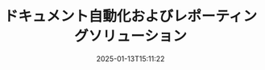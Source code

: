 ---
############################# Static ############################
layout: "family"
date:  2025-01-13T15:11:22
draft: false

product: "Assembly"
product_tag: "assembly"

lang: ja

############################# Head ############################
head_title: "GroupDocsによる.NETおよびJavaのAPIとオンラインドキュメント生成アプリ"
head_description: ".NETおよびJavaアプリケーションのためのオールインワンドキュメント自動化・レポーティングソリューション。カスタムテンプレートとデータから一般的なドキュメントを生成します。"

############################# Header ############################
title: "ドキュメント自動化およびレポーティングソリューション"
description:  |
  クロスプラットフォームアプリおよびAPIを使用して、テンプレートとデータソースを利用した詳細なレポートを作成します。

  柔軟なマークアップを使用して、Word、Excel、プレゼンテーションなどの形式でレポートを生成します。

  JSON、XML、CSVなどのデータソースからデータを用いて、チャート、バーコード、表、およびその他の要素をポピュレートします。

############################# Supported Platforms ###############################
supported_platforms:
  enable: true
  head_title: "プラットフォームを選択してください"
  title: "プラットフォームの独立性"
  description: "GroupDocs.Assemblyは以下のオペレーティングシステムおよびフレームワークに対応しています:"
  details_link_title: "詳細を学ぶ"

  items:
    # items loop
    - title: ".NET"
      description: GroupDocs.Assembly .NET 
      color: "blue"
      tag: "net"
      link: "/assembly/net/"
      features_link: "https://docs.groupdocs.com/assembly/net/system-requirements/"
      features:
          # features loop
          - rows: "3"
            content: |
                    .NET Framework 2.0 or higher <br> Mono Framework 1.2 or higher
      
          # features loop
          - rows: "4"
            content: |
                    Windows Desktop <br> Windows Server <br> Microsoft Azure <br> Linux
      
          # features loop
          - rows: "3"
            content: |
                    Microsoft Visual Studio <br> Xamarin.Android <br> MonoDevelop
      
          # features loop
          - rows: "1"
            content: |
                    50+ file formats
      

    # items loop
    - title: "Java"
      description: GroupDocs.Assembly Java
      color: "red"
      tag: "java"
      link: "/assembly/java/"
      features_link: "https://docs.groupdocs.com/assembly/java/system-requirements/"
      features:
          # features loop
          - rows: "3"
            content: |
                    Java 7 (1.7) or higher
      
          # features loop
          - rows: "4"
            content: |
                    Windows Desktop <br> Windows Server <br> Linux <br> Mac OS
      
          # features loop
          - rows: "3"
            content: |
                   NetBeans <br> IntelliJ IDEA <br> Eclipse 
      
          # features loop
          - rows: "1"
            content: |
                    50+ file formats

    # items loop
    - title: "Node.js"
      description: GroupDocs.Assembly "Node.js
      color: "green"
      tag: "nodejs-java"
      link: "/assembly/nodejs-java/"
      features_link: "https://docs.groupdocs.com/assembly/nodejs-java/system-requirements/"
      features:
          # features loop
          - rows: "3"
            content: |
                    Node.js 16+ and J2SE 8.0 (1.8)+
      
          # features loop
          - rows: "4"
            content: |
                    Windows <br> Linux <br> Mac OS
      
          # features loop
          - rows: "3"
            content: |
                    Atom <br> Visual Studio Code <br> その他のテキストエディタ
      
          # features loop
          - rows: "1"
            content: |
                    50+ file formats


############################# Features ###############################
features:
  enable: true
  title: "GroupDocs.Assemblyの主な機能"
  description: "このソリューションは、ビジネスデータで自動的に埋め込まれた人気のあるドキュメント形式でレポートを作成するのに役立ちます。ドキュメント生成タスクを自動化します。"

  items:
    # items loop
    - icon: "additional"
      title: "データでテンプレートを埋める"
      content: "サポートされているソースからデータを使用してレポートを埋める。"

    # items loop
    - icon: "manipulate"
      title: "柔軟なマークアップ"
      content: "カスタマイズ可能な方法でドキュメントにデータを追加。"

    # items loop
    - icon: "structure"
      title: "ネイティブドキュメント機能"
      content: "テーブル、チャート、バーコードを使用してデータを表示。"

    # items loop
    - icon: "merge"
      title: "すべての一般的な形式"
      content: "すべての一般的に使用されるドキュメント形式をサポート。"

############################# Code samples ############################
code_samples:
  enable: true
  title: "カスタマイズされたレポートを生成"
  description: "GroupDocs.Assemblyのコード例"
  items:
    # code sample loop
    - title: "生成されたバーコードを使用"
      content: |
       GroupDocs.Assemblyはレポートテンプレートにバーコードのマークアップを許可します。レポートを作成する際に、マークアップと提供されたデータに基づいてバーコードが生成されます。テキスト、データオブジェクト、およびマークアップを含むテンプレートへのパスを指定します。また、バーコードにコンテンツを埋め込むデータソースを指定します。
      samples:
        - language: "C#"
          color: "blue"
          content: |
            ```csharp {style=abap}   
            // DocumentAssemblerクラスのインスタンスを作成
            DocumentAssembler assembler = new DocumentAssembler();

            //テンプレートへのパスを指定
            var tmp_path = "barcode_template.docx";

            //結果ドキュメントへのパスを指定
            var res_path = "result.docx";

            //データソースのインスタンスを作成
            var data = new DataSourceInfo(DataLayer.GetCustomerData(), "customer");

            //AssembleDocumentを呼び出してレポートを生成
            assembler.AssembleDocument(tmp_path, res_path, data);

            ```
        - language: "Java"
          color: "red"
          content: |
            ```java {style=abap}   
            // DocumentAssemblerクラスのインスタンスを作成
            DocumentAssembler assembler = new DocumentAssembler();
            
            //テンプレートへのパスを指定
            String tmp_path = "barcode_template.docx";

            //結果ドキュメントへのパスを指定
            String res_path = "result.docx";

            //データソースのインスタンスを作成
            DataSourceInfo data = new DataSourceInfo(new DataStorage(), null);

            // AssembleDocumentを呼び出してレポートを生成
            assembler.assembleDocument(tmp_path, res_path, data);

            ```
        - language: "TypeScript"
          color: "green"
          content: |
            ```javascript {style=abap}   
            const assemblyLib = require('@groupdocs/groupdocs.assembly');

            // DocumentAssemblerクラスのインスタンスを作成
            const assembler = new assemblyLib.DocumentAssembler();
            
            //テンプレートへのパスを指定
            const tmp_path = "barcode_template.docx";

            //結果ドキュメントへのパスを指定
            const res_path = "result.docx";

            //データソースのインスタンスを作成
            const data = new assemblyLib.DataSourceInfo(new assemblyLib.DataStorage(), null);

            // AssembleDocumentを呼び出してレポートを生成
            assembler.assembleDocument(tmp_path, res_path, data);

            ```


############################# Supported Formats ###############################
formats:
  enable: true
  title: "50以上のファイル形式をサポート"
  description: "GroupDocs.Assemblyはほぼすべての人気ファイル形式で動作します。"

############################# Metrics ###############################
metrics:
  enable: true
  title: "製品の統計"
  description: "製品のメトリクスを探求し、進捗、影響、成長についての洞察を得ましょう。"

  items:
    # items loop
    - number: "50+"
      title: "サポートされている形式"
      content: "最も広く使用されている50以上のドキュメント形式をサポートしています。"

    # items loop
    - number: "650k"
      title: "NuGetダウンロード数"
      content: "GroupDocs.Assembly for .NETは、NuGetで65万回以上ダウンロードされた人気のライブラリです。"

    # items loop
    - number: "18k"
      title: "Mavenダウンロード数"
      content: "Java開発者は、MavenでGroupDocs.Assemblyを18000回以上ダウンロードしています。"

    # items loop
    - number: "150+"
      title: "満足している顧客"
      content: "私たちの製品は、世界中の個々の開発者や大手企業に信頼され、革新的なソリューションを作成するために使用されています。"


############################# Customers ###############################
customers:
  enable: true
  title: "私たちの満足した顧客"
  description: "GroupDocsのライブラリは、世界中の著名なブランドの一部によって使用されています。"

  items:
    # items loop
    - title: "BenQ Corporation"
      logo: "benq"
      
    # items loop
    - title: "Nasdaq Stock Market"
      logo: "nasdaq"
      
    # items loop
    - title: "AT&T Inc."
      logo: "att"
      
    # items loop
    - title: "Customer logo AstraZeneca"
      logo: "astrazeneca"
      
    # items loop
    - title: "Central Bank of Argentina"
      logo: "argentinacentralbank"
      
    # items loop
    - title: "Roche Holding AG"
      logo: "roche"
      
    # items loop
    - title: "Capita"
      logo: "capita"
      
    # items loop
    - title: "Axa S.A."
      logo: "axa"
      
    # items loop
    - title: "Instructure Inc."
      logo: "instructure"
      
    # items loop
    - title: "Wipro"
      logo: "wipro"


############################# Actions ###############################
actions:
  enable: true
  title: "始める準備はできましたか？"
  description: "お使いのプラットフォームでGroupDocs.Assemblyの機能を無料でお試しください。"

  items:
    # items loop
    - title: ".NET"
      color: "blue"
      link: "/assembly/net/"

    # items loop
    - title: "Java"
      color: "red"
      link: "/assembly/java/"

    # items loop
    - title: "Node.js via Java"
      color: "green"
      link: "/assembly/nodejs-java/"

############################# FAQ ###############################
faq:
  enable: true
  title: "よくある質問"
  description: "よくある質問を参照してください。"

  items:
    # items loop
    - question: "GroupDocs.Assemblyはドキュメント作成のために外部ライブラリを必要としますか？"
      answer: "いいえ、GroupDocs.Assemblyは独立して動作し、Adobe AcrobatやMicrosoft Officeなどのサードパーティライブラリは必要ありません。"

    # items loop
    - question: "GroupDocs.Assemblyの機能を購入前に試すことはできますか？"
      answer: "はい、できます！GroupDocs.Assemblyは無料体験を提供しています。それをインストールして機能を探索してください。トライアルバージョンは、ドキュメントに「トライアルバッジ」を追加し、最初の3ページのみを処理します。完全な体験をするために、すべての機能にアクセスできる30日間の一時ライセンスを取得してください。詳細は[一時ライセンス](https://purchase.groupdocs.com/temporary-license/)をご覧ください。"

    # items loop
    - question: "どのようなライセンスが利用可能ですか？"
      answer: "GroupDocs.Assemblyライセンスをお探しですか？お客様のニーズに応じたさまざまなオプションを提供しています。チームのサイズ、展開場所（単一オフィスまたはリモート）、お客様がクライアントにSDK/APIを配布するために共有する必要があるかどうかに応じて選択してください。もしくは、使用した分だけ支払うメーター制のプランがある月額使用ライセンスを選択できます。自分に最適なオプションを[価格設定](https://purchase.groupdocs.com/pricing/assembly/net/)で見つけてください。"

############################# Cloud Links ###############################
cloud_links:
  enable: true
  title: "GroupDocs.AssemblyのローコードAPI"
  description: "クラウドベースのREST APIを介してアプリケーションを使用してドキュメントを生成します。"
  
  items:
    # items loop
    - title: "GroupDocs.Assembly Cloud for cURL"
      content: "cURL RESTful APIを使用して、Word、Excel、PowerPointなどのテンプレートにデータを追加します。"
      icon: "groupdocs_assembly-for-curl"
      link: "https://products.groupdocs.cloud/assembly/curl"

    # items loop
    - title: "GroupDocs.Assembly Cloud for .NET"
      content: ".NETアプリケーションを強化し、クラウドSDKを介してレポートを生成します。ビジネスデータをカスタム形式で表示。"
      icon: "groupdocs_assembly-for-net"
      link: "https://products.groupdocs.cloud/assembly/net"

    # items loop
    - title: "GroupDocs.Assembly Cloud for Java"
      content: "GroupDocs.Assembly SDKは、Javaアプリケーション向けにさまざまな種類のドキュメントを生成するオプションを提供します。"
      icon: "groupdocs_assembly-for-java"
      link: "https://products.groupdocs.cloud/assembly/java"

############################# App links ###############################
app_links:
  enable: true
  title: "GroupDocs.AssemblyのWebアプリ"
  description: "GroupDocs.Assemblyは、ドキュメントを生成するための無料Webアプリケーションを提供します。ブラウザ上で50を超える人気ファイル形式を直接処理できます、無料で。"

  items:
    # items loop
    - title: "GroupDocs.Assembly Total"
      content: "Excel、Word、PowerPointなどのファイルタイプでレポートを生成し、ブラウザから直接それを行います。"
      icon: "groupdocs_watermark-app"
      link: "https://products.groupdocs.app/assembly/total"

    # items loop
    - title: "GroupDocs.Assembly Word"
      content: "テンプレートとデータソースからMicrosoft Wordドキュメントを作成。"
      icon: "groupdocs_words-app"
      link: "https://products.groupdocs.app/assembly/docx"

    # items loop
    - title: "GroupDocs.Assembly Excel"
      content: "テンプレートとデータソースをアップロードして、Excelレポートを無料で生成。"
      icon: "groupdocs_pdf-app"
      link: "https://products.groupdocs.app/assembly/xlsx"


      


---